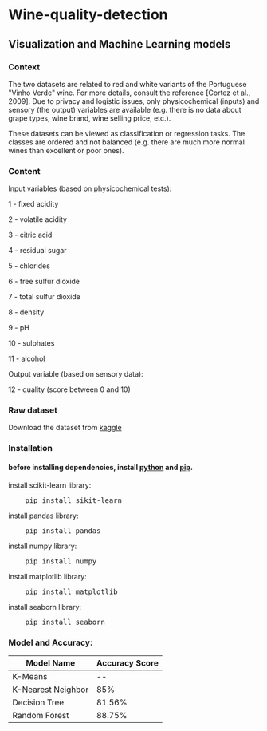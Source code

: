 # Wine-quality-detection
## Visualization and Machine Learning models

### Context
The two datasets are related to red and white variants of the Portuguese "Vinho Verde" wine. For more details, consult the reference [Cortez et al., 2009]. Due to privacy and logistic issues, only physicochemical (inputs) and sensory (the output) variables are available (e.g. there is no data about grape types, wine brand, wine selling price, etc.).

These datasets can be viewed as classification or regression tasks. The classes are ordered and not balanced (e.g. there are much more normal wines than excellent or poor ones).


### Content

Input variables (based on physicochemical tests):

1 - fixed acidity

2 - volatile acidity

3 - citric acid

4 - residual sugar

5 - chlorides

6 - free sulfur dioxide

7 - total sulfur dioxide

8 - density

9 - pH

10 - sulphates

11 - alcohol

Output variable (based on sensory data):

12 - quality (score between 0 and 10)

### Raw dataset

Download the dataset from [kaggle](https://www.kaggle.com/uciml/red-wine-quality-cortez-et-al-2009)

### Installation
#### before installing dependencies, install [python](https://www.python.org/downloads/) and [pip](https://pip.pypa.io/en/stable/installing/).
install scikit-learn library:
<pre>    pip install sikit-learn </pre>
install pandas library:
<pre>    pip install pandas </pre>
install numpy library:
<pre>    pip install numpy </pre>
install matplotlib library:
<pre>    pip install matplotlib </pre>
install seaborn library:
<pre>    pip install seaborn </pre>


### Model and Accuracy:

| Model Name | Accuracy Score |
| ---------- | -------------- |
| K-Means | -- |
| K-Nearest Neighbor | 85% |
| Decision Tree | 81.56% |
| Random Forest | 88.75% |

